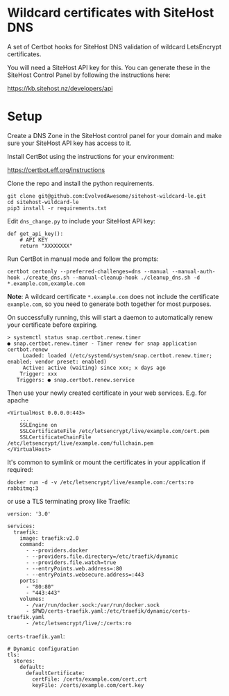 # Wildcard certificates with SiteHost DNS 

A set of Certbot hooks for SiteHost DNS validation of wildcard LetsEncrypt certificates.

You will need a SiteHost API key for this. You can generate these in the SiteHost Control Panel by following the instructions here: 

https://kb.sitehost.nz/developers/api

# Setup

Create a DNS Zone in the SiteHost control panel for your domain and make sure your SiteHost API key has access to it.

Install CertBot using the instructions for your environment:

https://certbot.eff.org/instructions

Clone the repo and install the python requirements.

```
git clone git@github.com:EvolvedAwesome/sitehost-wildcard-le.git
cd sitehost-wildcard-le
pip3 install -r requirements.txt
```

Edit `dns_change.py` to include your SiteHost API key:

```
def get_api_key():
    # API KEY 
    return "XXXXXXXX"
```

Run CertBot in manual mode and follow the prompts:

```
certbot certonly --preferred-challenges=dns --manual --manual-auth-hook ./create_dns.sh --manual-cleanup-hook ./cleanup_dns.sh -d *.example.com,example.com
```

**Note**: A wildcard certificate `*.example.com` does not include the certificate `example.com`, so you need to generate both together for most purposes.

On successfully running, this will start a daemon to automatically renew your certificate before expiring.

```
> systemctl status snap.certbot.renew.timer
● snap.certbot.renew.timer - Timer renew for snap application certbot.renew
     Loaded: loaded (/etc/systemd/system/snap.certbot.renew.timer; enabled; vendor preset: enabled)
     Active: active (waiting) since xxx; x days ago
    Trigger: xxx
   Triggers: ● snap.certbot.renew.service
```

Then use your newly created certificate in your web services. E.g. for apache

```
<VirtualHost 0.0.0.0:443>
    ...
    SSLEngine on
    SSLCertificateFile /etc/letsencrypt/live/example.com/cert.pem
    SSLCertificateChainFile /etc/letsencrypt/live/example.com/fullchain.pem
</VirtualHost> 
```

It's common to symlink or mount the certificates in your application if required:

```
docker run -d -v /etc/letsencrypt/live/example.com:/certs:ro rabbitmq:3
```

or use a TLS terminating proxy like Traefik: 

```
version: '3.0'

services:
  traefik:
    image: traefik:v2.0
    command:
      - --providers.docker
      - --providers.file.directory=/etc/traefik/dynamic
      - --providers.file.watch=true
      - --entryPoints.web.address=:80
      - --entryPoints.websecure.address=:443
    ports:
      - "80:80"
      - "443:443"
    volumes:
      - /var/run/docker.sock:/var/run/docker.sock
      - $PWD/certs-traefik.yaml:/etc/traefik/dynamic/certs-traefik.yaml
      - /etc/letsencrypt/live/:/certs:ro 
```

`certs-traefik.yaml`:
```
# Dynamic configuration
tls:
  stores:
    default:
      defaultCertificate:
        certFile: /certs/example.com/cert.crt
        keyFile: /certs/example.com/cert.key
```